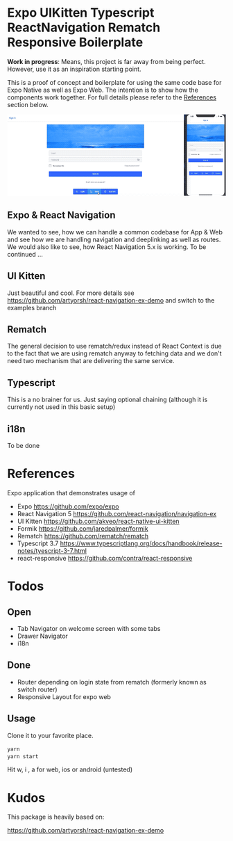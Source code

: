 # Expo UIKitten Typescript ReactNavigation Rematch Responsive Boilerplate 

__Work in progress__: Means, this project is far away from being perfect. However, use it as an inspiration starting point.

This is a proof of concept and boilerplate for using the same code base for Expo Native as well as Expo Web. 
The intention is to show how the components work together. For full details please refer to the [References](#references) section below.

![Preview](https://github.com/sven09/expo-uikitten-typescript-navigation-rematch-boilerplate/blob/master/docs/images/expo-uikitten-theming.gif?raw=true "Preview for web and ios")


## Expo & React Navigation
We wanted to see, how we can handle a common codebase for App & Web and see how we are handling navigation and deeplinking as well as routes.
We would also like to see, how React Navigation 5.x is working. 
To be continued ...

## UI Kitten
Just beautiful and cool. For more details see https://github.com/artyorsh/react-navigation-ex-demo and switch to the examples branch


## Rematch
The general decision to use rematch/redux instead of React Context is due to the fact 
that we are using rematch anyway to fetching data and we don't need two mechanism that 
are delivering the same service.

## Typescript
This is a no brainer for us. Just saying optional chaining (although it is currently not used in this basic setup)

## i18n
To be done

# References
Expo application that demonstrates usage of 
* Expo https://github.com/expo/expo 
* React Navigation 5 https://github.com/react-navigation/navigation-ex 
* UI Kitten https://github.com/akveo/react-native-ui-kitten 
* Formik https://github.com/jaredpalmer/formik
* Rematch https://github.com/rematch/rematch
* Typescript 3.7 https://www.typescriptlang.org/docs/handbook/release-notes/tyescript-3-7.html
* react-responsive https://github.com/contra/react-responsive


# Todos

## Open
* Tab Navigator on welcome screen with some tabs
* Drawer Navigator
* i18n


## Done 
* Router depending on login state from rematch (formerly known as switch router)
* Responsive Layout for expo web


## Usage

Clone it to your favorite place.

```bash
yarn
yarn start
```

Hit w, i , a for web, ios or android (untested)

# Kudos
This package is heavily based on:

https://github.com/artyorsh/react-navigation-ex-demo